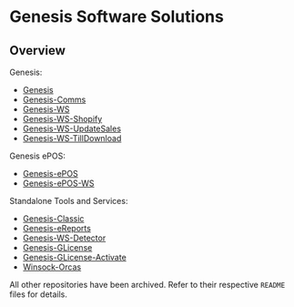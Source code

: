 # Genesis Software Solutions

## Overview

Genesis:
- [Genesis](https://github.com/Genesis-Software-Solutions/Genesis)
- [Genesis-Comms](https://github.com/Genesis-Software-Solutions/Genesis-Comms)
- [Genesis-WS](https://github.com/Genesis-Software-Solutions/Genesis-WS)
- [Genesis-WS-Shopify](https://github.com/Genesis-Software-Solutions/Genesis-WS-Shopify)
- [Genesis-WS-UpdateSales](https://github.com/Genesis-Software-Solutions/Genesis-WS-UpdateSales)
- [Genesis-WS-TillDownload](https://github.com/Genesis-Software-Solutions/Genesis-WS-TillDownload)

Genesis ePOS:
- [Genesis-ePOS](https://github.com/Genesis-Software-Solutions/Genesis-ePOS)
- [Genesis-ePOS-WS](https://github.com/Genesis-Software-Solutions/Genesis-ePOS-WS)

Standalone Tools and Services:
- [Genesis-Classic](https://github.com/Genesis-Software-Solutions/Genesis-Classic)
- [Genesis-eReports](https://github.com/Genesis-Software-Solutions/Genesis-eReports)
- [Genesis-WS-Detector](https://github.com/Genesis-Software-Solutions/Genesis-WS-Detector)
- [Genesis-GLicense](https://github.com/Genesis-Software-Solutions/Genesis-GLicense)
- [Genesis-GLicense-Activate](https://github.com/Genesis-Software-Solutions/Genesis-GLicense-Activate)
- [Winsock-Orcas](https://github.com/Genesis-Software-Solutions/Winsock-Orcas)

All other repositories have been archived. Refer to their respective `README` files for details.
